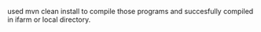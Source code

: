 used mvn clean install to compile those programs and succesfully compiled in ifarm or local directory. 
